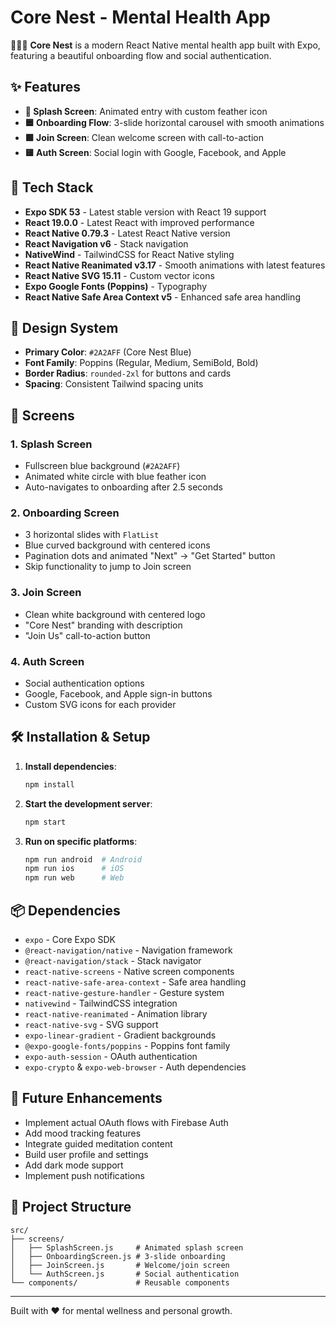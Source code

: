 # Core Nest - Mental Health App

🧘🏽‍♂️ **Core Nest** is a modern React Native mental health app built with Expo, featuring a beautiful onboarding flow and social authentication.

## ✨ Features

- **🔵 Splash Screen**: Animated entry with custom feather icon
- **🟦 Onboarding Flow**: 3-slide horizontal carousel with smooth animations
- **🟩 Join Screen**: Clean welcome screen with call-to-action
- **🟨 Auth Screen**: Social login with Google, Facebook, and Apple

## 🚀 Tech Stack

- **Expo SDK 53** - Latest stable version with React 19 support
- **React 19.0.0** - Latest React with improved performance
- **React Native 0.79.3** - Latest React Native version
- **React Navigation v6** - Stack navigation
- **NativeWind** - TailwindCSS for React Native styling
- **React Native Reanimated v3.17** - Smooth animations with latest features
- **React Native SVG 15.11** - Custom vector icons
- **Expo Google Fonts (Poppins)** - Typography
- **React Native Safe Area Context v5** - Enhanced safe area handling

## 🎨 Design System

- **Primary Color**: `#2A2AFF` (Core Nest Blue)
- **Font Family**: Poppins (Regular, Medium, SemiBold, Bold)
- **Border Radius**: `rounded-2xl` for buttons and cards
- **Spacing**: Consistent Tailwind spacing units

## 📱 Screens

### 1. Splash Screen
- Fullscreen blue background (`#2A2AFF`)
- Animated white circle with blue feather icon
- Auto-navigates to onboarding after 2.5 seconds

### 2. Onboarding Screen
- 3 horizontal slides with `FlatList`
- Blue curved background with centered icons
- Pagination dots and animated "Next" → "Get Started" button
- Skip functionality to jump to Join screen

### 3. Join Screen
- Clean white background with centered logo
- "Core Nest" branding with description
- "Join Us" call-to-action button

### 4. Auth Screen
- Social authentication options
- Google, Facebook, and Apple sign-in buttons
- Custom SVG icons for each provider

## 🛠 Installation & Setup

1. **Install dependencies**:
   ```bash
   npm install
   ```

2. **Start the development server**:
   ```bash
   npm start
   ```

3. **Run on specific platforms**:
   ```bash
   npm run android  # Android
   npm run ios      # iOS
   npm run web      # Web
   ```

## 📦 Dependencies

- `expo` - Core Expo SDK
- `@react-navigation/native` - Navigation framework
- `@react-navigation/stack` - Stack navigator
- `react-native-screens` - Native screen components
- `react-native-safe-area-context` - Safe area handling
- `react-native-gesture-handler` - Gesture system
- `nativewind` - TailwindCSS integration
- `react-native-reanimated` - Animation library
- `react-native-svg` - SVG support
- `expo-linear-gradient` - Gradient backgrounds
- `@expo-google-fonts/poppins` - Poppins font family
- `expo-auth-session` - OAuth authentication
- `expo-crypto` & `expo-web-browser` - Auth dependencies

## 🎯 Future Enhancements

- Implement actual OAuth flows with Firebase Auth
- Add mood tracking features
- Integrate guided meditation content
- Build user profile and settings
- Add dark mode support
- Implement push notifications

## 📄 Project Structure

```
src/
├── screens/
│   ├── SplashScreen.js     # Animated splash screen
│   ├── OnboardingScreen.js # 3-slide onboarding
│   ├── JoinScreen.js       # Welcome/join screen
│   └── AuthScreen.js       # Social authentication
└── components/             # Reusable components
```

---

Built with ❤️ for mental wellness and personal growth.